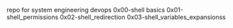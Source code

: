 repo for system engineering devops
0x00-shell basics
0x01-shell_permissions
0x02-shell_redirection
0x03-shell_variables_expansionss
